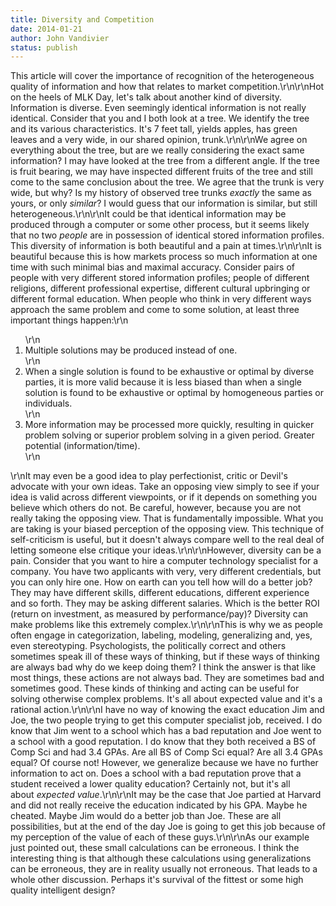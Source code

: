 ```yaml
---
title: Diversity and Competition
date: 2014-01-21
author: John Vandivier
status: publish
---
```


This article will cover the importance of recognition of the heterogeneous quality of information and how that relates to market competition.\r\n\r\nHot on the heels of MLK Day, let's talk about another kind of diversity. Information is diverse. Even seemingly identical information is not really identical. Consider that you and I both look at a tree. We identify the tree and its various characteristics. It's 7 feet tall, yields apples, has green leaves and a very wide, in our shared opinion, trunk.\r\n\r\nWe agree on everything about the tree, but are we really considering the exact same information? I may have looked at the tree from a different angle. If the tree is fruit bearing, we may have inspected different fruits of the tree and still come to the same conclusion about the tree. We agree that the trunk is very wide, but why? Is my history of observed tree trunks <em>exactly</em> the same as yours, or only <em>similar</em>? I would guess that our information is similar, but still heterogeneous.\r\n\r\nIt could be that identical information may be produced through a computer or some other process, but it seems likely that no two <em>people</em> are in possession of identical stored information profiles. This diversity of information is both beautiful and a pain at times.\r\n\r\nIt is beautiful because this is how markets process so much information at one time with such minimal bias and maximal accuracy. Consider pairs of people with very different stored information profiles; people of different religions, different professional expertise, different cultural upbringing or different formal education. When people who think in very different ways approach the same problem and come to some solution, at least three important things happen:\r\n<ol>\r\n	<li>Multiple solutions may be produced instead of one.</li>\r\n	<li>When a single solution is found to be exhaustive or optimal by diverse parties, it is more valid because it is less biased than when a single solution is found to be exhaustive or optimal by homogeneous parties or individuals.</li>\r\n	<li>More information may be processed more quickly, resulting in quicker problem solving or superior problem solving in a given period. Greater potential (information/time).</li>\r\n</ol>\r\nIt may even be a good idea to play perfectionist, critic or Devil's advocate with your own ideas. Take an opposing view simply to see if your idea is valid across different viewpoints, or if it depends on something you believe which others do not. Be careful, however, because you are not really taking the opposing view. That is fundamentally impossible. What you are taking is your biased perception of the opposing view. This technique of self-criticism is useful, but it doesn't always compare well to the real deal of letting someone else critique your ideas.\r\n\r\nHowever, diversity can be a pain. Consider that you want to hire a computer technology specialist for a company. You have two applicants with very, very different credentials, but you can only hire one. How on earth can you tell how will do a better job? They may have different skills, different educations, different experience and so forth. They may be asking different salaries. Which is the better ROI (return on investment, as measured by performance/pay)? Diversity can make problems like this extremely complex.\r\n\r\nThis is why we as people often engage in categorization, labeling, modeling, generalizing and, yes, even stereotyping. Psychologists, the politically correct and others sometimes speak ill of these ways of thinking, but if these ways of thinking are always bad why do we keep doing them? I think the answer is that like most things, these actions are not always bad. They are sometimes bad and sometimes good. These kinds of thinking and acting can be useful for solving otherwise complex problems. It's all about expected value and it's a rational action.\r\n\r\nI have no way of knowing the exact education Jim and Joe, the two people trying to get this computer specialist job, received. I do know that Jim went to a school which has a bad reputation and Joe went to a school with a good reputation. I do know that they both received a BS of Comp Sci and had 3.4 GPAs. Are all BS of Comp Sci equal? Are all 3.4 GPAs equal? Of course not! However, we generalize because we have no further information to act on. Does a school with a bad reputation prove that a student received a lower quality education? Certainly not, but it's all about <em>expected value</em>.\r\n\r\nIt may be the case that Joe partied at Harvard and did not really receive the education indicated by his GPA. Maybe he cheated. Maybe Jim would do a better job than Joe. These are all possibilities, but at the end of the day Joe is going to get this job because of my perception of the value of each of these guys.\r\n\r\nAs our example just pointed out, these small calculations can be erroneous. I think the interesting thing is that although these calculations using generalizations can be erroneous, they are in reality usually not erroneous. That leads to a whole other discussion. Perhaps it's survival of the fittest or some high quality intelligent design?